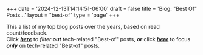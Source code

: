 +++
date = '2024-12-13T14:14:51-06:00'
draft = false
title = 'Blog: &quot;Best Of&quot; Posts...'
layout = "best-of"
type = 'page'
+++

This a list of my top blog posts over the years, based on read count/feedback.  <br /> 
Click [***here***](https://julianwest.me/Blog/best-of-no-tech/) to *filter* ***out*** tech-related "Best-of" posts, ***or*** click [***here***](https://julianwest.me/Blog/best-of-tech/) to focus ***only*** on tech-related "Best-of" posts.